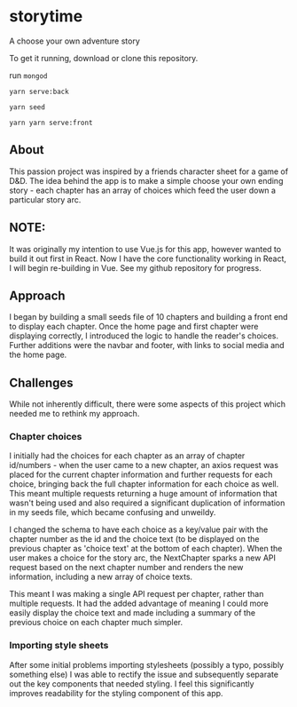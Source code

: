 # storytime
A choose your own adventure story

To get it running, download or clone this repository.

run `mongod` 

`yarn serve:back`

`yarn seed`

`yarn yarn serve:front`


## About
This passion project was inspired by a friends character sheet for a game of D&D. The idea behind the app is to make a simple choose your own ending story - each chapter has an array of choices which feed the user down a particular story arc.

## NOTE:
It was originally my intention to use Vue.js for this app, however wanted to build it out first in React. Now I have the core functionality working in React, I will begin re-building in Vue. See my github repository for progress.

## Approach
I began by building a small seeds file of 10 chapters and building a front end to display each chapter. Once the home page and first chapter were displaying correctly, I introduced the logic to handle the reader's choices.
Further additions were the navbar and footer, with links to social media and the home page.

## Challenges
While not inherently difficult, there were some aspects of this project which needed me to rethink my approach.
### Chapter choices
I initially had the choices for each chapter as an array of chapter id/numbers - when the user came to a new chapter, an axios request was placed for the current chapter information and further requests for each choice, bringing back the full chapter information for each choice as well. This meant multiple requests returning a huge amount of information that wasn't being used and also required a significant duplication of information in my seeds file, which became confusing and unweildy.

I changed the schema to have each choice as a key/value pair with the chapter number as the id and the choice text (to be displayed on the previous chapter as 'choice text' at the bottom of each chapter). When the user makes a choice for the story arc, the NextChapter sparks a new API request based on the next chapter number and renders the new information, including a new array of choice texts.

This meant I was making a single API request per chapter, rather than multiple requests. It had the added advantage of meaning I could more easily display the choice text and made including a summary of the previous choice on each chapter much simpler.


### Importing style sheets
After some initial problems importing stylesheets (possibly a typo, possibly something else) I was able to rectify the issue and subsequently separate out the key components that needed styling. I feel this significantly improves readability for the styling component of this app.